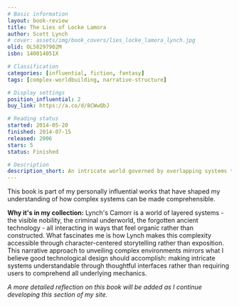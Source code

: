 ```yaml
---
# Basic information
layout: book-review
title: The Lies of Locke Lamora
author: Scott Lynch
# cover: assets/img/book_covers/lies_locke_lamora_lynch.jpg
olid: OL58297902M
isbn: 140014051X

# Classification
categories: [influential, fiction, fantasy]
tags: [complex-worldbuilding, narrative-structure]

# Display settings
position_influential: 2
buy_link: https://a.co/d/8CWwQbJ

# Reading status
started: 2014-05-20
finished: 2014-07-15
released: 2006
stars: 5
status: Finished

# Description
description_short: An intricate world governed by overlapping systems that demonstrated how complexity can be made accessible through narrative.
---
```


This book is part of my personally influential works that have shaped my understanding of how complex systems can be made comprehensible.

**Why it's in my collection:** Lynch's Camorr is a world of layered systems - the visible nobility, the criminal underworld, the forgotten ancient technology - all interacting in ways that feel organic rather than constructed. What fascinates me is how Lynch makes this complexity accessible through character-centered storytelling rather than exposition. This narrative approach to unveiling complex environments mirrors what I believe good technological design should accomplish: making intricate systems understandable through thoughtful interfaces rather than requiring users to comprehend all underlying mechanics.

_A more detailed reflection on this book will be added as I continue developing this section of my site._
